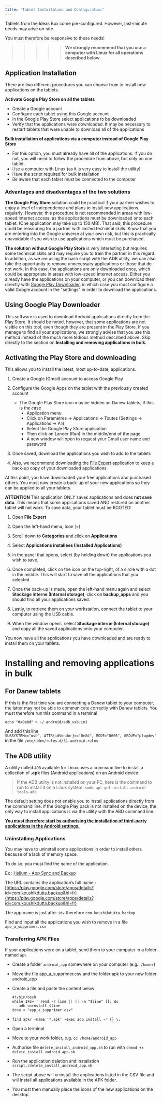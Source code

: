 ```yaml
---
title: 'Tablet Installation and Configuration'
---
```


Tablets from the Ideas Box come pre-configured. However, last-minute needs may arise on-site. 

You must therefore be responsive to these needs!

>>>>>**We strongly recommend that you use a computer with Linux for all operations described below.**

## Application Installation

There are two different procedures you can choose from to install new applications on the tablets.

**Activate Google Play Store on all the tablets**

* Create a Google account
* Configure each tablet using this Google account
* In the Google Play Store select applications to be downloaded
* Verify that the applications were downloaded.  It may be necessary to restart tablets that were unable to download all of the applications

**Bulk installation of applications via a computer instead of Google Play Store**

* For this option, you must already have all of the applications.  If you do not, you will need to follow the procedure from above, but only on one tablet.
* Use a computer with Linux \(as it is very easy to install the utility\)
* Have the script required for bulk installation 
* Be aware that each tablet must be connected to the computer

### Advantages and disadvantages of the two solutions

**The Google Play Store** solution could be practical if your partner wishes to enjoy a level of independence and plans to install new applications regularly. However, this procedure is not recommended in areas with low-speed Internet access, as the applications must be downloaded onto each tablet. \(One application may take up to 150 MB\). That said, this procedure could be reassuring for a partner with limited technical skills. Know that you are entering into the Google universe at your own risk, but this is practically unavoidable if you wish to use applications which must be purchased.

**The solution without Google Play Store** is very interesting but requires some technical skills and may require you to train the partner in this regard. In addition, as we are using the bash script with the ADB utility, we can also take the opportunity to remove unnecessary applications or those that do not work. In this case, the applications are only downloaded once, which could be appropriate in areas with low-speed Internet access. Either you already have the applications on your computer, or you can download them directly with [Google Play Downloader](http://codingteam.net/pro%20ject/googleplaydownloader), in which case you must configure a valid Google account in the "settings" in order to download the applications.

## Using Google Play Downloader

This software is used to download Android applications directly from the Play Store. It should be noted, however, that some applications are not visible on this tool, even though they are present in the Play Store. If you manage to find all your applications, we strongly advise that you use this method instead of the much more tedious method described above. Skip directly to the section on **Installing and removing applications in bulk.**

## Activating the Play Store and downloading

This allows you to install the latest, most up-to-date, applications.

1. Create a Google (Gmail) account to access Google Play
2. Configure the Google Apps on the tablet with the previously created account

   * The Google Play Store icon may be hidden on Danew tablets, if this is the case
     * Application menu
     * Click on Paramètres -&gt; Applications -&gt; Toutes \(Settings -&gt; Applications -&gt; All\)
     * Select the Google Play Store application
     * Then click on Lancer \(Run\) in the middle/end of the page
     * A new window will open to request your Gmail user name and password

3. Once saved, download the applications you wish to add to the tablets

4. Also, we recommend downloading the [File Expert](https://play.google.com/store/apps/details?id=xcxin.filexpert) application to keep a back-up copy of your downloaded applications.

At this point, you have downloaded your free applications and purchased others. You must now create a back-up of your new applications so they can be applied to all your tablets.

**ATTENTION** This application ONLY saves applications and does **not save data**. This means that some applications saved AND restored on another tablet will not work. To save data, your tablet must be ROOTED!

1. Open **File Expert**

2. Open the left-hand menu, Icon \(=\)

3. Scroll down to **Categories** and click on **Applications**

4. Select **Applications installées \(Installed Applications\)**

5. In the panel that opens, select \(by holding down\) the applications you wish to save.

6. Once completed, click on the icon on the top-right, of a circle with a dot in the middle. This will start to save all the applications that you selected.

7. Once the back-up is made, open the left-hand menu again and select **Stockage interne \(Internal storage\)**, click on **backup\_apps** and you should find all your applications saved.

8. Lastly, to retrieve them on your workstation, connect the tablet to your computer using the USB cable.

9. When the window opens, select **Stockage interne \(Internal storage\)** and copy all the saved applications onto your computer.

You now have all the applications you have downloaded and are ready to install them on your tablets.

# Installing and removing applications in bulk

## For Danew tablets

If this is the first time you are connecting a Danew tablet to your computer, the latter may not be able to communicate correctly with Danew tablets. You must therefore run this command in a terminal

```
echo "0x0e8d" > ~/.android/adb_usb.ini
```

And add this line  
`SUBSYSTEM=="usb", ATTR{idVendor}=="0e8d", MODE="0666", GROUP="plugdev"` in the file `/etc/udev/rules.d/51-android.rules`

## The ADB utility

A utility called  `ADB`  available for Linux uses a command line to install a collection of **.apk** files \(Android applications\) on an Android device.

> If the ADB utility is not installed on your PC, here is the command to run to install it on a Linux system: `sudo apt-get install android-tools-adb`

The default setting does not enable you to install applications directly from the command line. If the Google Play pack is not installed on the device, the only way to install applications is via the utility with the ABD command line.

[**You must therefore start by authorising the installation of third-party applications in the Android settings.**](http://www.frandroid.com/comment-faire/lemultimedia/231266_autoriserlessourcesinconnues)

### Uninstalling Applications

You may have to uninstall some applications in order to install others because of a lack of memory space.

To do so, you must find the name of the application.

Ex : [Helium - App Sync and Backup](https://play.google.com/store/apps/details?id=com.koushikdutta.backup&hl=fr)

The URL contains the application’s full name : [https://play.google.com/store/apps/details?id=com.koushikdutta.backup&hl=fr](https://play.google.com/store/apps/details?id=com.koushikdutta.backup&hl=fr)

The app name is just after `id=` therefore `com.koushikdutta.backup`

Find and input all the applications you wish to remove in a file  `app_a_supprimer.csv`

### Transferring APK Files

If your applications were on a tablet, send them to your computer in a folder named `apk`

* Create a folder  `android_app`  somewhere on your computer \(e.g.:  `/home/`\)
* Move the file  app\_a\_supprimer.csv  and the folder  apk  to your new folder  android\_app
* Create a file  and paste the content below

  ```
  #!/bin/bash
  while IFS='' read -r line || [[ -n "$line" ]]; do
     adb uninstall $line
  done < "app_a_supprimer.csv"
  ```

* `find apk/ -name '*.apk' -exec adb install -r {} \;`

* Open a terminal

* Move to your work folder, e.g.  `cd /home/android_app`

* Authorise file `delete_install_android_app.sh` to run with  `chmod +x delete_install_android_app.sh`

* Run the application deletion and installation  `script./delete_install_android_app.sh`
* The script above will uninstall the applications listed in the CSV file and will install all applications available in the APK folder.
* You must then manually place the icons of the new applications on the desktop.



